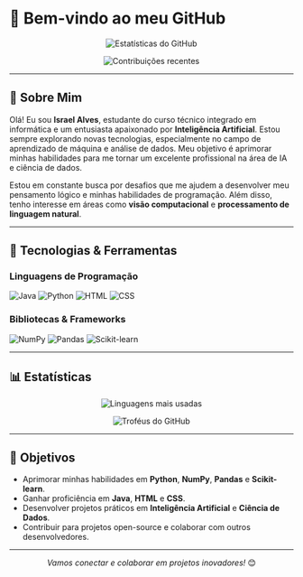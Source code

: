 # 👋 Bem-vindo ao meu GitHub

<p align="center">
  <img src="https://github-readme-stats.vercel.app/api?username=Fcisraelalves&show_icons=true&theme=radical" alt="Estatísticas do GitHub" />
</p>

<p align="center">
  <img src="https://github-readme-streak-stats.herokuapp.com/?user=Fcisraelalves&theme=radical" alt="Contribuições recentes"/>
</p>

---

## 📜 Sobre Mim

Olá! Eu sou **Israel Alves**, estudante do curso técnico integrado em informática e um entusiasta apaixonado por **Inteligência Artificial**. Estou sempre explorando novas tecnologias, especialmente no campo de aprendizado de máquina e análise de dados. Meu objetivo é aprimorar minhas habilidades para me tornar um excelente profissional na área de IA e ciência de dados.

Estou em constante busca por desafios que me ajudem a desenvolver meu pensamento lógico e minhas habilidades de programação. Além disso, tenho interesse em áreas como **visão computacional** e **processamento de linguagem natural**.

---

## 🚀 Tecnologias & Ferramentas

### Linguagens de Programação
<p align="left">
  <img src="https://img.shields.io/badge/Java-ED8B00?style=for-the-badge&logo=java&logoColor=white" alt="Java"/>
  <img src="https://img.shields.io/badge/Python-3776AB?style=for-the-badge&logo=python&logoColor=white" alt="Python"/>
  <img src="https://img.shields.io/badge/HTML5-E34F26?style=for-the-badge&logo=html5&logoColor=white" alt="HTML"/>
  <img src="https://img.shields.io/badge/CSS-1572B6?style=for-the-badge&logo=css3&logoColor=white" alt="CSS"/>
</p>

### Bibliotecas & Frameworks
<p align="left">
  <img src="https://img.shields.io/badge/NumPy-013243?style=for-the-badge&logo=numpy&logoColor=white" alt="NumPy"/>
  <img src="https://img.shields.io/badge/Pandas-150458?style=for-the-badge&logo=pandas&logoColor=white" alt="Pandas"/>
  <img src="https://img.shields.io/badge/scikit--learn-F7931E?style=for-the-badge&logo=scikit-learn&logoColor=white" alt="Scikit-learn"/>
</p>

---

## 📊 Estatísticas

<p align="center">
  <img src="https://github-readme-stats.vercel.app/api/top-langs/?username=Fcisraelalves&layout=compact&theme=radical" alt="Linguagens mais usadas"/>
</p>

<p align="center">
  <img src="https://github-profile-trophy.vercel.app/?username=Fcisraelalves&theme=radical&column=3&margin-w=15&margin-h=15" alt="Troféus do GitHub"/>
</p>

---

## 🎯 Objetivos

- Aprimorar minhas habilidades em **Python**, **NumPy**, **Pandas** e **Scikit-learn**.
- Ganhar proficiência em **Java**, **HTML** e **CSS**.
- Desenvolver projetos práticos em **Inteligência Artificial** e **Ciência de Dados**.
- Contribuir para projetos open-source e colaborar com outros desenvolvedores.

---

<p align="center">
  <i>Vamos conectar e colaborar em projetos inovadores!</i> 😊
</p>
